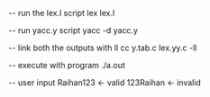 -- run the lex.l script
lex lex.l

-- run yacc.y script
yacc -d yacc.y

-- link both the outputs with ll
cc y.tab.c lex.yy.c -ll

-- execute with program
./a.out

-- user input
Raihan123 <- valid
123Raihan <- invalid
